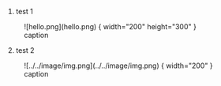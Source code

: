 1. test 1
<figure markdown>
  ![hello.png](hello.png) { width="200" height="300" }
  <figcaption>caption</figcaption>
</figure markdown>

2. test 2
<figure markdown>
  ![../../image/img.png](../../image/img.png) { width="200" }
  <figcaption>caption</figcaption>
</figure markdown>